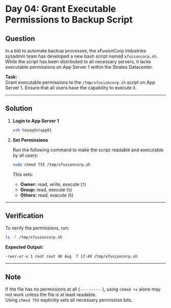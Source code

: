 # Day 04: Grant Executable Permissions to Backup Script

## Question

In a bid to automate backup processes, the xFusionCorp Industries sysadmin team has developed a new bash script named `xfusioncorp.sh`. While the script has been distributed to all necessary servers, it lacks executable permissions on App Server 1 within the Stratos Datacenter.

**Task:**  
Grant executable permissions to the `/tmp/xfusioncorp.sh` script on App Server 1. Ensure that all users have the capability to execute it.

---

## Solution

1. **Login to App Server 1**

   ```bash
   ssh tonay@stapp01
   ```

2. **Set Permissions**

   Run the following command to make the script readable and executable by all users:

   ```bash
   sudo chmod 755 /tmp/xfusioncorp.sh
   ```

   This sets:
   - **Owner:** read, write, execute (`7`)
   - **Group:** read, execute (`5`)
   - **Others:** read, execute (`5`)

---

## Verification

To verify the permissions, run:

```bash
ls -l /tmp/xfusioncorp.sh
```

**Expected Output:**

```text
-rwxr-xr-x 1 root root 40 Aug  7 17:49 /tmp/xfusioncorp.sh
```

---

## Note

If the file has no permissions at all (`----------`), using `chmod +x` alone may not work unless the file is at least readable.  
Using `chmod 755` explicitly sets all necessary permission bits.